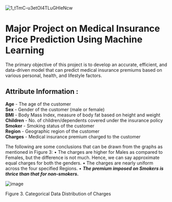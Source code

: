 ![1_tTmC-u3etOl4TLuGHleNcw](https://github.com/user-attachments/assets/f9768157-dcc7-4cfe-8fb8-33641a2c6a94)

# Major Project on Medical Insurance Price Prediction Using Machine Learning
The primary objective of this project is to develop an accurate, efficient, and data-driven model that can predict medical insurance premiums based on various personal, health, and lifestyle factors. 

## Attribute Information :

**Age** - The age of the customer<br/>
**Sex** - Gender of the customer (male or female)</br>
**BMI** - Body Mass Index, measure of body fat based on height and weight</br>
**Children** - No. of children/dependents covered under the insurance policy</br>
**Smoker** - Smoking status of the customer</br>
**Region** - Geographic region of the customer</br>
**Charges** - Medical insurance premium charged to the customer</br>

The following are some conclusions that can be drawn from the graphs as mentioned in Figure 3:
•	The charges are higher for Males as compared to Females, but the difference is not much. Hence, we can say approximate equal charges for both the genders.
•	The charges are nearly uniform across the four specified Regions.
•	**<i>The premium imposed on Smokers is thrice than that for non-smokers.</i>**

![image](https://github.com/user-attachments/assets/d08b5ba2-10c2-4673-a93c-5f0e503658f8)

Figure 3. Categorical Data Distribution of Charges 
